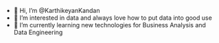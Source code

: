 - 👋 Hi, I’m @KarthikeyanKandan
- 👀 I’m interested in data and always love how to put data into good use
- 🌱 I’m currently learning new technologies for Business Analysis and Data Engineering
